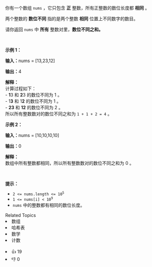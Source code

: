 <p>你有一个数组&nbsp;<code>nums</code>&nbsp;，它只包含 <strong>正</strong>&nbsp;整数，所有正整数的数位长度都 <strong>相同</strong>&nbsp;。</p>

<p>两个整数的 <strong>数位不同</strong>&nbsp;指的是两个整数 <b>相同</b>&nbsp;位置上不同数字的数目。</p>

<p>请你返回 <code>nums</code>&nbsp;中 <strong>所有</strong>&nbsp;整数对里，<strong>数位不同之和。</strong></p>

<p>&nbsp;</p>

<p><strong class="example">示例 1：</strong></p>

<div class="example-block"> 
 <p><span class="example-io"><b>输入：</b>nums = [13,23,12]</span></p> 
</div>

<p><b>输出：</b>4</p>

<p><strong>解释：</strong><br /> 计算过程如下：<br /> -&nbsp;<strong>1</strong>3 和&nbsp;<strong>2</strong>3 的数位不同为&nbsp;1 。<br /> - 1<strong>3</strong> 和 1<strong>2</strong>&nbsp;的数位不同为&nbsp;1 。<br /> -&nbsp;<strong>23</strong> 和&nbsp;<strong>12</strong>&nbsp;的数位不同为&nbsp;2 。<br /> 所以所有整数数对的数位不同之和为&nbsp;<code>1 + 1 + 2 = 4</code>&nbsp;。</p>

<p><strong class="example">示例 2：</strong></p>

<div class="example-block"> 
 <p><span class="example-io"><b>输入：</b>nums = [10,10,10,10]</span></p> 
</div>

<p><span class="example-io"><b>输出：</b>0</span></p>

<p><strong>解释：</strong><br /> 数组中所有整数都相同，所以所有整数数对的数位不同之和为 0 。</p>

<p>&nbsp;</p>

<p><strong>提示：</strong></p>

<ul> 
 <li><code>2 &lt;= nums.length &lt;= 10<sup>5</sup></code></li> 
 <li><code>1 &lt;= nums[i] &lt; 10<sup>9</sup></code></li> 
 <li><code>nums</code>&nbsp;中的整数都有相同的数位长度。</li> 
</ul>

<div><div>Related Topics</div><div><li>数组</li><li>哈希表</li><li>数学</li><li>计数</li></div></div><br><div><li>👍 19</li><li>👎 0</li></div>